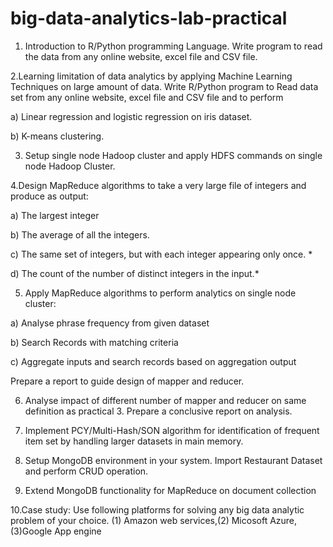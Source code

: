 # big-data-analytics-lab-practical

1. Introduction to R/Python programming Language. Write program to read the data from any online website, excel file and CSV file.

2.Learning limitation of data analytics by applying Machine Learning Techniques on large amount of data. Write R/Python program to Read data set from any online website, excel file and CSV file and to perform

  a)   Linear regression and logistic regression on iris dataset.       

  b)   K-means clustering.

3. Setup single node Hadoop cluster and apply HDFS commands on single node Hadoop Cluster.

4.Design MapReduce algorithms to take a very large file of integers and produce as output:

  a)      The largest integer

  b)      The average of all the integers.

  c)      The same set of integers, but with each integer appearing only once. *

  d)     The count of the number of distinct integers in the input.*

5. Apply MapReduce algorithms to perform analytics on single node cluster:

  a) Analyse phrase frequency from given dataset

  b) Search Records with matching criteria

  c) Aggregate inputs and search records based on aggregation output

Prepare a report to guide design of mapper and reducer.


6. Analyse impact of different number of mapper and reducer on same definition as practical 3.
    Prepare a conclusive report on analysis.

7. Implement PCY/Multi-Hash/SON algorithm for identification of frequent item set by handling larger datasets in main memory.

8. Setup MongoDB environment in your system. Import Restaurant Dataset and perform CRUD operation.

9. Extend MongoDB functionality for MapReduce on document collection

10.Case study: Use following platforms for solving any big data analytic problem of your choice. (1) Amazon web services,(2) Micosoft Azure, (3)Google App engine
